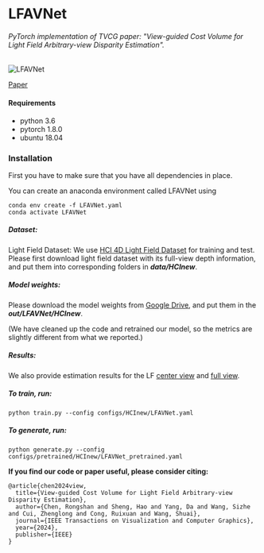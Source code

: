 # LFAVNet

###### *PyTorch implementation of TVCG paper: "View-guided Cost Volume for Light Field Arbitrary-view Disparity Estimation"*.
![LFAVNet](./LFAVNet.gif)

[Paper](https://ieeexplore.ieee.org/abstract/document/10664533)
#### Requirements

- python 3.6
- pytorch 1.8.0
- ubuntu 18.04

### Installation

First you have to make sure that you have all dependencies in place. 

You can create an anaconda environment called LFAVNet using

```
conda env create -f LFAVNet.yaml
conda activate LFAVNet
```

##### Dataset: 

Light Field Dataset: We use [HCI 4D Light Field Dataset](https://lightfield-analysis.uni-konstanz.de/) for training and test. Please first download light field dataset with its full-view depth information, and put them into corresponding folders in ***data/HCInew***.

##### Model weights: 
Please download the model weights from [Google Drive](https://drive.google.com/file/d/1lhDqVPa-QnpK_wX9oN2HPBkaVdmPzsOv/view?usp=sharing), and put them in the ***out/LFAVNet/HCInew***.

(We have cleaned up the code and retrained our model, so the metrics are slightly different from what we reported.)

##### Results:
We also provide estimation results for the LF [center view](https://drive.google.com/file/d/1isMNCY1tWptFIJcYekTpj6bZs4oBGtv4/view?usp=sharing) and [full view](https://drive.google.com/file/d/1PM_N_VOHChyn9M2HS-OZneRDuQULwlNW/view?usp=sharing).

##### To train, run:

```
python train.py --config configs/HCInew/LFAVNet.yaml 
```

##### To generate, run:

```
python generate.py --config configs/pretrained/HCInew/LFAVNet_pretrained.yaml 
```



**If you find our code or paper useful, please consider citing:**
```
@article{chen2024view,
  title={View-guided Cost Volume for Light Field Arbitrary-view Disparity Estimation},
  author={Chen, Rongshan and Sheng, Hao and Yang, Da and Wang, Sizhe and Cui, Zhenglong and Cong, Ruixuan and Wang, Shuai},
  journal={IEEE Transactions on Visualization and Computer Graphics},
  year={2024},
  publisher={IEEE}
}
```

